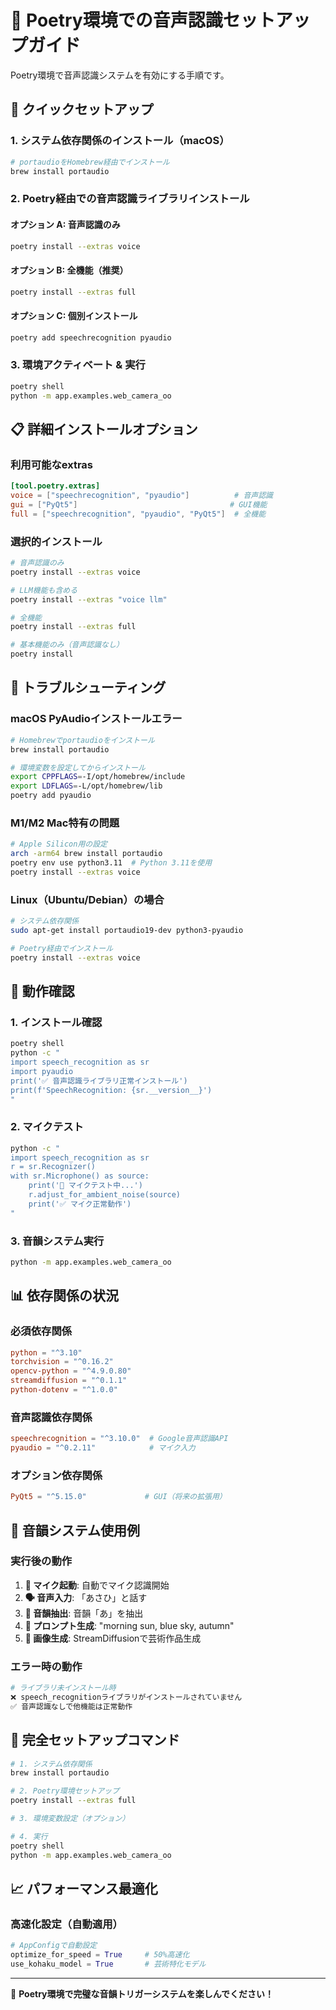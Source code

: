 # 🎤 Poetry環境での音声認識セットアップガイド

Poetry環境で音声認識システムを有効にする手順です。

## 🚀 クイックセットアップ

### **1. システム依存関係のインストール（macOS）**
```bash
# portaudioをHomebrew経由でインストール
brew install portaudio
```

### **2. Poetry経由での音声認識ライブラリインストール**

#### **オプション A: 音声認識のみ**
```bash
poetry install --extras voice
```

#### **オプション B: 全機能（推奨）**
```bash
poetry install --extras full
```

#### **オプション C: 個別インストール**
```bash
poetry add speechrecognition pyaudio
```

### **3. 環境アクティベート & 実行**
```bash
poetry shell
python -m app.examples.web_camera_oo
```

## 📋 詳細インストールオプション

### **利用可能なextras**
```toml
[tool.poetry.extras]
voice = ["speechrecognition", "pyaudio"]          # 音声認識
gui = ["PyQt5"]                                  # GUI機能
full = ["speechrecognition", "pyaudio", "PyQt5"]  # 全機能
```

### **選択的インストール**
```bash
# 音声認識のみ
poetry install --extras voice

# LLM機能も含める
poetry install --extras "voice llm"

# 全機能
poetry install --extras full

# 基本機能のみ（音声認識なし）
poetry install
```

## 🔧 トラブルシューティング

### **macOS PyAudioインストールエラー**
```bash
# Homebrewでportaudioをインストール
brew install portaudio

# 環境変数を設定してからインストール
export CPPFLAGS=-I/opt/homebrew/include
export LDFLAGS=-L/opt/homebrew/lib
poetry add pyaudio
```

### **M1/M2 Mac特有の問題**
```bash
# Apple Silicon用の設定
arch -arm64 brew install portaudio
poetry env use python3.11  # Python 3.11を使用
poetry install --extras voice
```

### **Linux（Ubuntu/Debian）の場合**
```bash
# システム依存関係
sudo apt-get install portaudio19-dev python3-pyaudio

# Poetry経由でインストール
poetry install --extras voice
```

## 🎯 動作確認

### **1. インストール確認**
```bash
poetry shell
python -c "
import speech_recognition as sr
import pyaudio
print('✅ 音声認識ライブラリ正常インストール')
print(f'SpeechRecognition: {sr.__version__}')
"
```

### **2. マイクテスト**
```bash
python -c "
import speech_recognition as sr
r = sr.Recognizer()
with sr.Microphone() as source:
    print('🎤 マイクテスト中...')
    r.adjust_for_ambient_noise(source)
    print('✅ マイク正常動作')
"
```

### **3. 音韻システム実行**
```bash
python -m app.examples.web_camera_oo
```

## 📊 依存関係の状況

### **必須依存関係**
```toml
python = "^3.10"
torchvision = "^0.16.2"
opencv-python = "^4.9.0.80"
streamdiffusion = "^0.1.1"
python-dotenv = "^1.0.0"
```

### **音声認識依存関係**
```toml
speechrecognition = "^3.10.0"  # Google音声認識API
pyaudio = "^0.2.11"            # マイク入力
```

### **オプション依存関係**
```toml
PyQt5 = "^5.15.0"             # GUI（将来の拡張用）
```

## 🎵 音韻システム使用例

### **実行後の動作**
1. **🎤 マイク起動**: 自動でマイク認識開始
2. **🗣️ 音声入力**: 「あさひ」と話す
3. **🎵 音韻抽出**: 音韻「あ」を抽出
4. **📝 プロンプト生成**: "morning sun, blue sky, autumn"
5. **🎨 画像生成**: StreamDiffusionで芸術作品生成

### **エラー時の動作**
```python
# ライブラリ未インストール時
❌ speech_recognitionライブラリがインストールされていません
✅ 音声認識なしで他機能は正常動作
```

## 🚀 完全セットアップコマンド

```bash
# 1. システム依存関係
brew install portaudio

# 2. Poetry環境セットアップ
poetry install --extras full

# 3. 環境変数設定（オプション）

# 4. 実行
poetry shell
python -m app.examples.web_camera_oo
```

## 📈 パフォーマンス最適化

### **高速化設定（自動適用）**
```python
# AppConfigで自動設定
optimize_for_speed = True     # 50%高速化
use_kohaku_model = True       # 芸術特化モデル
```

---

🎵 **Poetry環境で完璧な音韻トリガーシステムを楽しんでください！**
